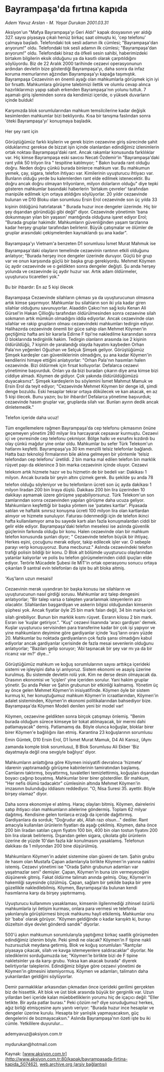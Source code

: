 # Bayrampaşa'da fırtına kapıda

*Adem Yavuz Arslan - M. Yaşar Durukan 2001.03.31*

<div class="pNewsDetailMainContent" itemprop="articleBody">
 Aksiyon'un "Mafya Bayrampaşa'yı Geri Aldı!" kapak dosyasının yer aldığı 327. sayısı piyasaya çıkalı henüz birkaç saat olmuştu ki, 'cep telefonu' çalmaya başladı. Telefondaki tok sesli adamın ilk cümlesi; "Bayrampaşa'dan arıyorum!" oldu. Telefondaki tok sesli adamın ilk cümlesi; "Bayrampaşa'dan arıyorum!" oldu. Telefondaki biraz da öfkeli sesin sahibi, haberimizdeki birtakım bilgilerin eksik olduğunu ya da kasıtlı olarak çarpıtıldığını söylüyordu. Biz de 22 Aralık 2000 tarihinde cezaevi operasyonunun ardından devletin bize gösterdiği Bayrampaşa'yı, daha sonra da infaz koruma memurlarının ağzından Bayrampaşa'yı kapağa taşımıştık. Bayrampaşa Cezaevinin en önemli ayağı olan mahkumlarla görüşmek için iyi bir fırsattı. Mahkumlara görüşme talebimizi ilettik ve olumlu cevap alınca hazırlıklarımızı yapıp sabah erkenden Bayrampaşa'nın yolunu tuttuk. 7 aşamalı giriş işleminden sonra da kendimizi içeride, o yüksek duvarların içinde bulduk!
 <br/>
 <br/>
 Karşımızda blok sorumlularından mahkum temsilcilerine kadar değişik kesimlerden mahkumlar bizi bekliyordu. Kısa bir tanışma faslından sonra 'öteki Bayrampaşa'yı' konuşmaya başladık.
 <br/>
 <br/>
 Her şey rant için
 <br/>
 <br/>
 Görüştüğümüz farklı kişilerin ve gerek bizim cezaevine giriş sürecinde şahit olduklarımız gerekse de bizzat işin içinde olanlardan edindiğimiz izlenimlerin ortak noktası Bayrampaşa'daki rant. Ancak rakamlar konusunda farklılıklar var. Hiç kimse Bayrampaşa eski savcısı Necati Özdemir'in "Bayrampaşa'daki rant yıllık 50 trilyon lira " tespitine katılmıyor; " Bakın burada rant olduğu doğru. Neden doğru çünkü burada binlerce mahkum var. Bu mahkumun yemek, çay, sigara, telefon ihtiyacı var. Kimilerinin uyuşturucu ihtiyacı var. Bunların olduğu yerde bu kalemlerden rant elde edilmek istenecektir. Bu doğru ancak doğru olmayan trilyonların, milyon dolarların olduğu" diye tepki gösteren mahkumlar basındaki haberlerin 'birtakım çevreler' tarafından manipüle edilmek için ortaya atıldığını söylüyorlar. 20 yıldır cezaevinde bulunan ve D10 Bloku olan sorumlusu Ersin Erol cezaevinde son üç yılda 33 kişinin öldüğünü hatırlatarak " Burada huzur ince dengeler üzerinde. Hiç bir şey dışarıdan göründüğü gibi değil" diyor. Cezaevinde yönetimin 'bana dokunmayan yılan bin yaşasın' mantığında olduğuna işaret ediyor Erol; "Burada gruplar hakimdir. Mahkumların güvenliğinden yaşam tarzlarına kadar herşey gruplar tarafından belirlenir. Büyük çatışmalar ve ölümler de gruplar arasındaki çekişmelerden kaynaklandı şu ana kadar".
 <br/>
 <br/>
 Bayrampaşa'yı Vietnam'a benzeten D1 sorumlusu İsmet Murat Mahmuk ise Bayrampaşa'daki olayların temelinde cezaevinin rantının etkili olduğunu anlatıyor; "Burada herşey ince dengeler üzerinde duruyor. Güçlü bir grup var ve onun karşısında güçlü bir başka grup gerekiyordu. Mehmet Köymen üç aydır cezaevinde ve o geldikten sonra dengeler değişti. Şu anda herşey yolunda ve cezaevinde üç aydır huzur var. Artık adam öldürmeler, uyuşturucu ticaretleri yok."
 <br/>
 <br/>
 Bu bir ihbardır: En az 5 kişi ölecek
 <br/>
 <br/>
 Bayrampaşa Cezaevinde silahların çıkması ya da uyuşturucunun olmasına artık kimse şaşırmıyor. Mahkumlar bu silahların son iki yıla kadar giren silahlar olduğunu savunuyorlar. Alaaddin Çakıcı'nın sağ kolu Kenan Ali Gürsel'in Hakan Çillioğlu tarafından öldürülmesinden sonra cezaevine silah sokmanın artık mümkün olmadığını iddia ediyorlar. Ancak cezaevinde olan silahlar ve rakip grupların olması cezaevindeki mahkumları tedirgin ediyor. Halihazırda cezaevinde önemli bir güce sahip olan Mehmet Köymen'in geçtiğimiz hafta ani bir kararla Edirne F tipi'ne nakledilme kararından sonra D bloklarında tedirginlik hakim. Tedirgin olanların arasında ise 2 kişinin öldürüldüğü, 7 kişinin de yaralandığı olayda hayatını kaybeden Orhan Pala'nın yeğenleri Oğuzhan ve Selçuk Şimşek geliyor. Görüştüğümüz Şimşek kardeşler can güvenliklerinin olmadığını, şu ana kadar Köymen'in kendilerini himaye ettiğini anlatıyorlar: "Orhan Pala'nın hasımları halen cezaevinde. Bizi öldürmek için fırsat kolluyorlar. Defalarca cezaevi yönetimine başvurduk. Onları ya da bizi buradan çıkarın diye ama kimse bizi ciddiye almadı. Köymen de gidiyor. Çok yakında öldürüldüğümüzü duyacaksınız". Şimşek kardeşlerin bu söylemini İsmet Mahmut Mamuk ve Ersin Erol da teyit ediyor; "Cezaevinde Mehmet Köymen bir denge idi, şimdi denge bozuldu. Eski hesaplar tekrar ortaya dökülecek ve kan akacak, en az 5 kişi ölecek. Bunu yazın; bu bir ihbardır! Defalarca yönetime başvurduk; cezaevinde hasım gruplar var, gruplarda silah var. Bunları ayırın dedik ancak dinletemedik."
 <br/>
 <br/>
 Telefon içeride daha ucuz!
 <br/>
 <br/>
 Tüm engellemelere rağmen Bayrampaşa'da cep telefonu çıkmasının önüne geçemeyen yönetim 280 milyar lira harcayarak cepsavar kurmuştu. Cezaevi içi ve çevresinde cep telefonu çekmiyor. Bölge halkı ve esnafını kızdırdı bu olay çünkü mağdur yine onlar oldu. Mahkumlar bu sefer Türk Telekom'un hatlarını keşfetti. Bayrampaşa'ya 30 km menzilli telsiz telefonlar bağlandı. Hatta bazı teknoloji firmalarının bile aklına gelmeyen bir yöntemle 'telsiz telefondan cep telefonu' üretildi. 2 bin marka mal edilen telefon bin marklık rüşvet payı da eklenince 3 bin marka cezaevinin içinde oluyor. Cezaevi telekom artık hizmete hazır ve bu hizmetin de bir bedeli var: Dakikası 1 milyon. Ancak burada bir şeyin altını çizmek gerek. Bu şekilde şu anda 78 telefon olduğu söyleniyor ve bu telefonların ücreti son üç ayda dakikası 1 milyon liradan 200 bin liraya düştü. Dakikası 200 bin lira üzerinden 10 dakikayı aşmamak üzere görüşme yapabiliyorsunuz. Türk Telekom'un son zamlarından sonra cezaevinden yapılan görüşme daha ucuza geliyor. Mahkumların keşfettiği bir başka yöntem ise 'patates kartlar'. Piyasada satılan ve haftalık sınırsız konuşma ücreti 100 milyon lira olan kartlardan alınıyor ve hizmete sunuluyor. Faturası ödenmediği için de telefon ikinci hafta kullanılamıyor ama bu sayede kartı alan fazla konuşmalardan ciddi bir gelir elde ediyor. Bayrampaşa'daki telefon meselesi ise aslında güvenlik güçlerinin farkında olduğu bir konu. Halen cezaevinde olan bir mahkum telefon konusunda şunları diyor; " Cezaevinde telefon büyük bir ihtiyaç. Herkes eşini, çocuğunu merak ediyor, takip edilecek işler var. O sebeple parayı verip konuşuyoruz. Buna mecburuz." Aslında cezaevindeki telefon trafiği polisin bildiği bir konu. D Blok alt bölümde uyuşturucu olaylarından yatanlar kalıyorlar ve polis bu telefon görüşmelerinden ciddi ipuçları elde ediyor. Terörle Mücadele Şubesi ile MİT'in ortak operasyonu sonucu ortaya çıkarılan 9 santral evin telefonları da işte bu alt bloka aitmiş.
 <br/>
 <br/>
 'Kuş'ların uzun mesaisi!
 <br/>
 <br/>
 Cezaevinin merak uyandıran bir başka konusu ise silahların ve uyuşturucunun nasıl girdiği sorusu. Mahkumlar arz talep dengesini anlatıyorlar; "Bir talep varsa o talepten yararlanmak isteyenlerin arzı olacaktır. Silahlardan başgardiyan ve askerin bilgisi olduğundan kimsenin şüphesi yok. Ancak fiyatlar öyle 25 bin mark falan değil, 34 bin marka içeri silah girebiliyor. Bunun bin marklık kısmı rüşvet. Esrarın kilosu 2 bin mark. Esrarı ise 'kuşlar getiriyor.". "Kuş" cezaevi lisanında 'aracı gardiyan' demek. Kuşlar uyuşturucu servisinden para transferine kadar bir çok işi yapıyor ve yine mahkumların deyimine göre gardiyanlar içinde 'kuş'ların oranı yüzde 20. Mahkumlar bu noktada gardiyanların çok fazla şansı olmadığını kabul ediyorlar ancak gardiyanlar içerisinde de fazla mesai sevenlerin olduğunu anlatıyorlar; "Bazıları gelip soruyor; 'Abi taşınacak bir şey var mı ya da bir ricanız var mı?' diye..."
 <br/>
 <br/>
 Görüştüğümüz mahkum ve koğuş sorumlularının sayısı arttıkça içerideki sistemi ve işleyişini daha iyi anlıyoruz. Sistem ekonomi ve asayiş üzerine kurulmuş. Bu sistemde devletin rolü yok. Kim ne derse desin olmayacak da. Orasının ekonomisi ve 'içişleri' yine içeriden sorulur. Yani hakim gruplar yönetir. Şu anda Peker ve Şahin grubunun bir etkinliği kalmamış. Yönetim üç ay önce gelen Mehmet Köymen'in inisiyatifinde. Köymen öyle bir sistem kurmuş ki, her konuştuğumuz mahkum Köymen'in icraatlarından, Köymen'in adalet sisteminden, Köymen'in ekonomi politikalarından bahsediyor bize. Bayrampaşa'da Köymen Modeli denilen yeni bir model var!
 <br/>
 <br/>
 Köymen, cezaevine geldikten sonra birçok çatışmayı önlemiş. "Benim burada olduğum sürece kimseye bir tokat atılmayacak, bir mermi dahi patlamayacak" demiş. Patlamamış da. Böyle olunca koğuşlar, bloklar birer birer Köymen'e bağlılığını ilan etmiş. Karantina 23 koğuşlarının sorumlusu Emin Güntek, D10 Ersin Erol, D1 İsmet Murat Mamuk, D4 Ali Kansız, (Aynı zamanda komple blok sorumlusu), B Blok Sorumlusu Ali Ekber 'Biz dayatmayla değil ona sevgiyle bağlıyız' diyor.
 <br/>
 <br/>
 Mahkumların anlattığına göre Köymen inisiyatifi devralınca 'hizmete' idarenin yaptıramadığı görüşme kabinlerinin tamiratından başlamış. Camlarını taktırmış, boyattırmış, tuvaletleri temizlettirmiş, koğuşları dışarıdan boyacı çağırıp boyatmış. Mahkumlar birer birer gösterdiler. Bir mahkum, "Her nefis ölümü tadacaktır" cümlesinin altında Mehmet Köymen'in imzasının bulunduğu iddiasını reddediyor. "O, Nisa Suresi 35. ayettir. Böyle birşey olamaz" diyor.
 <br/>
 <br/>
 Daha sonra ekonomiye el atılmış. Haraç olayları bitmiş. Köymen, dairelerini satıp ihtiyacı olan mahkumların ailelerine göndermiş. Toplam 62 milyar dağıtmış. Kendisine gelen tonlarca erzağı da içeride dağıttırmış. Gardiyanlara da sorduk; "Doğrudur abi, Allah razı olsun..." dediler. Rant amacıyla kullanılan ürünlerin fiyatları da aşağı çekilmiş. Köymen, daha önce 200 bin liradan satılan çayın fiyatını 100 bin, 400 bin olan tostun fiyatını 200 bin lira olarak belirlemiş. Dışarıdan gelen sigara, çikolata gibi ürünlerin üzerine de yüzde 10'dan fazla kâr konulmasını yasaklamış. Telefonun dakikası da 1 milyondan 200 bine düşürülmüş.
 <br/>
 <br/>
 Mahkumların Köymen'in adalet sistemine olan güveni de tam. Şahin grubu ile hasım olan Mustafa Çapan adamlarıyla birlikte Köymen'in yanına naklini istemiş. Cezaevi yönetimi ise "Orada Şahin grubunun adamları var yaşatmazlar seni" demişler. Çapan, Köymen'in buna izin vermeyeceğini düşünerek gitmiş. Fakat öldürme talimatı anında gelmiş. Olay, Köymen'in hakemliği sayesinde çözülmüş. Çapan, sağlam bir şekilde başka bir yere güzellikle nakledilebilmiş. Köymen, Bayrampaşa'da bulunan kendi hasımlarına karşı da birşey yaptırmamış.
 <br/>
 <br/>
 Uyuşturucu kullanımını yasaklaması, kimsenin ilgilenmediği zihinsel özürlü mahkumlarla iyi iletişim kurması, onlara para vermesi ve telefonla yakınlarıyla görüştürmesi birçok mahkumu hayli etkilemiş. Mahkumlar onu bir 'baba' olarak görüyor. "Köymen geldiğinde o kadar karışıktı ki, burayı düzeltsin diye devlet gönderdi sandık" diyorlar.
 <br/>
 <br/>
 500'ü aşkın mahkumun sorumlularıyla yaptığımız birkaç saatlik görüşmeden edindiğimiz izlenim böyle. Peki şimdi ne olacak? Köymen'in F tipine nakli huzursuzluk meydana getirmiş. Blok ve koğuş sorumluları "Rantçılar piyasaya çıkacak, silah ve kavga istemeyenlere saldıracaklar" diyorlar. Ne istediklerini sorduğumuzda ise; "Köymen'le birlikte bizi de F tipine nakletsinler ya da karşı grubu. Yoksa kan akacak burada" diyerek belirtiyorlar taleplerini. Edindiğimiz bilgiye göre cezaevi yönetimi de Köymen'in gitmesini istemiyormuş. Köymen ve adamları, talimatın daha yukarılardan geldiğini söylüyorlar.
 <br/>
 <br/>
 Demir parmaklıklar arkasından çıkmadan önce içerideki gerilimi gerçekten biz de hissettik. Alt blok ve üst blok arasında büyük bir gerginlik var. Uzun yıllardan beri içeride kalan müebbetliklerin yorumu hiç de içaçıcı değil: "Eller tetikte. Bir ayda patlar burası." Peki çözüm ne? diye soruduğumuz herkes, ağız birliği etmişçesine aynı yanıtı veriyor: "Burada huzur ince hesaplar ve dengeler üzerine kurulu. Hesapta bir yanlışlık yapmayacaksın, güç dengelerini de bozmayacaksın." Aslında Bayrampaşa'nın özeti işte bu iki cümle. Yetkililere duyurulur...
 <br/>
 <br/>
 ademyavuz@aksiyon.com.tr
 <br/>
 <br/>
 mydurukan@hotmail.com
 <br/>
</div>


Kaynak: [www.aksiyon.com.tr](http://www.aksiyon.com.tr:80/kapak/bayrampasada-firtina-kapida_507462), [web.archive.org (arşiv bağlantısı)](http://web.archive.org/web/20150901002515/http://www.aksiyon.com.tr:80/kapak/bayrampasada-firtina-kapida_507462)
